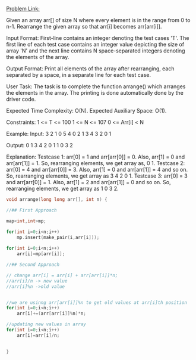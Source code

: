 [Problem Link:](https://practice.geeksforgeeks.org/problems/rearrange-an-array-with-o1-extra-space/0)

Given an array arr[] of size N where every element is in the range from 0 to n-1. Rearrange the given array so that arr[i] becomes arr[arr[i]]. 

Input Format:
First-line contains an integer denoting the test cases 'T'. The first line of each test case contains an integer value depicting the size of array 'N' and the next line contains N space-separated integers denoting the elements of the array.

Output Format:
Print all elements of the array after rearranging, each separated by a space, in a separate line for each test case.

User Task:
The task is to complete the function arrange() which arranges the elements in the array. The printing is done automatically done by the driver code.

Expected Time Complexity: O(N).
Expected Auxiliary Space: O(1).

Constraints:
1 <= T <= 100
1 <= N <= 107
0 <= Arr[i] < N

Example:
Input:
3
2
1 0
5
4 0 2 1 3
4
3 2 0 1

Output:
0 1
3 4 2 0 1
1 0 3 2

Explanation:
Testcase 1: arr[0] = 1 and arr[arr[0]] = 0. Also, arr[1] = 0 and arr[arr[1]] = 1. So, rearranging elements, we get array as, 0 1.
Testcase 2: arr[0] = 4 and arr[arr[0]] = 3. Also, arr[1] = 0 and arr[arr[1]] = 4 and so on. So, rearranging elements, we get array as 3 4 2 0 1.
Testcase 3: arr[0] = 3 and arr[arr[0]] = 1. Also, arr[1] = 2 and arr[arr[1]] = 0 and so on. So, rearranging elements, we get array as 1 0 3 2.
``````cpp
void arrange(long long arr[], int n) {

//## First Approach

map<int,int>mp;

for(int i=0;i<n;i++)
    mp.insert(make_pair(i,arr[i]));
    
for(int i=0;i<n;i++)
    arr[i]=mp[arr[i]];

//## Second Approach

// change arr[i] = arr[i] + arr[arr[i]]*n;
//arr[i]/n -> new value
//arr[i]%n ->old value


//we are usinng arr[arr[i]]%n to get old values at arr[i]th position
for(int i=0;i<n;i++)
    arr[i]+=(arr[arr[i]]%n)*n;

//updating new values in array
for(int i=0;i<n;i++)
    arr[i]=arr[i]/n;
    

}
``````
